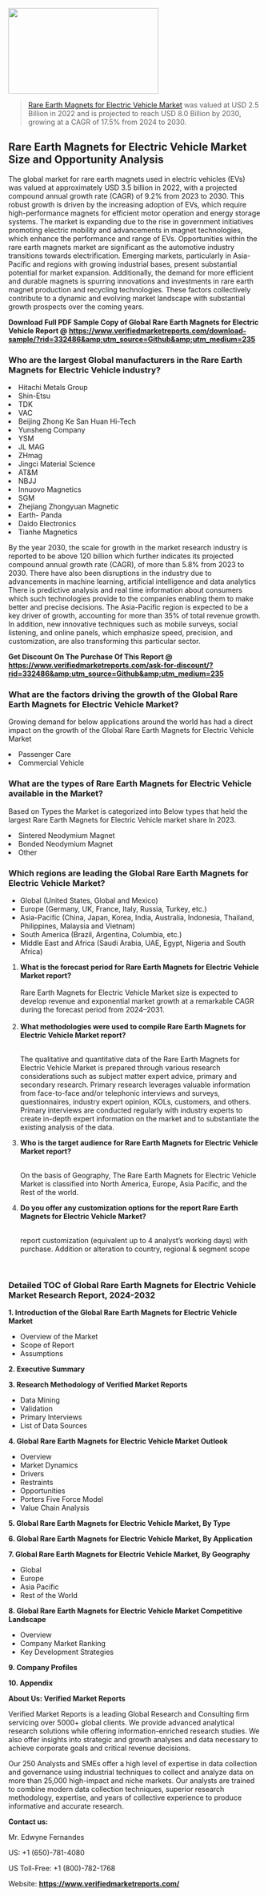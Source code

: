<img src="https://ffe5etoiles.com/wp-content/uploads/2024/12/MST1-300x171.png" alt="" width="300" height="171" class="alignnone size-medium wp-image-20088" /><blockquote><p><p><a href="https://www.verifiedmarketreports.com/download-sample/?rid=332486&utm_source=Github&utm_medium=235" target="_blank">Rare Earth Magnets for Electric Vehicle Market</a> was valued at USD 2.5 Billion in 2022 and is projected to reach USD 8.0 Billion by 2030, growing at a CAGR of 17.5% from 2024 to 2030.</p></blockquote><p><h2>Rare Earth Magnets for Electric Vehicle Market Size and Opportunity Analysis</h2> The global market for rare earth magnets used in electric vehicles (EVs) was valued at approximately USD 3.5 billion in 2022, with a projected compound annual growth rate (CAGR) of 9.2% from 2023 to 2030. This robust growth is driven by the increasing adoption of EVs, which require high-performance magnets for efficient motor operation and energy storage systems. The market is expanding due to the rise in government initiatives promoting electric mobility and advancements in magnet technologies, which enhance the performance and range of EVs. Opportunities within the rare earth magnets market are significant as the automotive industry transitions towards electrification. Emerging markets, particularly in Asia-Pacific and regions with growing industrial bases, present substantial potential for market expansion. Additionally, the demand for more efficient and durable magnets is spurring innovations and investments in rare earth magnet production and recycling technologies. These factors collectively contribute to a dynamic and evolving market landscape with substantial growth prospects over the coming years. </p><p class=""><strong>Download Full PDF Sample Copy of Global Rare Earth Magnets for Electric Vehicle Report @ <a href="https://www.verifiedmarketreports.com/download-sample/?rid=332486&amp;utm_source=Github&amp;utm_medium=235" target="_blank">https://www.verifiedmarketreports.com/download-sample/?rid=332486&amp;utm_source=Github&amp;utm_medium=235</a></strong></p><h3 id="" class="">Who are the largest Global manufacturers in the Rare Earth Magnets for Electric Vehicle industry?</h3><p><li>Hitachi Metals Group</li><li> Shin-Etsu</li><li> TDK</li><li> VAC</li><li> Beijing Zhong Ke San Huan Hi-Tech</li><li> Yunsheng Company</li><li> YSM</li><li> JL MAG</li><li> ZHmag</li><li> Jingci Material Science</li><li> AT&M</li><li> NBJJ</li><li> Innuovo Magnetics</li><li> SGM</li><li> Zhejiang Zhongyuan Magnetic</li><li> Earth- Panda</li><li> Daido Electronics</li><li> Tianhe Magnetics</li></p><div class=""><div class="" dir="" data-message-author-role="" data-message-id="" data-message-model-slug=""><div class=""><div class=""><div class=""><div class="" dir="" data-message-author-role="" data-message-id="" data-message-model-slug=""><div class=""><div class=""><p>By the year 2030, the scale for growth in the market research industry is reported to be above 120 billion which further indicates its projected compound annual growth rate (CAGR), of more than 5.8% from 2023 to 2030. There have also been disruptions in the industry due to advancements in machine learning, artificial intelligence and data analytics There is predictive analysis and real time information about consumers which such technologies provide to the companies enabling them to make better and precise decisions. The Asia-Pacific region is expected to be a key driver of growth, accounting for more than 35% of total revenue growth. In addition, new innovative techniques such as mobile surveys, social listening, and online panels, which emphasize speed, precision, and customization, are also transforming this particular sector.</p><p><strong>Get Discount On The Purchase Of This Report @&nbsp; <a href="https://www.verifiedmarketreports.com/ask-for-discount/?rid=332486&amp;utm_source=Github&amp;utm_medium=235" target="_blank">https://www.verifiedmarketreports.com/ask-for-discount/?rid=332486&amp;utm_source=Github&amp;utm_medium=235</a></strong></p></div></div></div></div></div></div></div></div><h3 id="" class="">What are the factors driving the growth of the Global Rare Earth Magnets for Electric Vehicle Market?</h3><p id="" class="">Growing demand for below applications around the world has had a direct impact on the growth of the Global Rare Earth Magnets for Electric Vehicle Market</p><p id="" class=""><li>Passenger Care</li><li> Commercial Vehicle</li></p><h3 id="" class="">What are the types of Rare Earth Magnets for Electric Vehicle available in the Market?</h3><p id="" class="">Based on Types the Market is categorized into Below types that held the largest Rare Earth Magnets for Electric Vehicle market share In 2023.</p><p id="" class=""><li>Sintered Neodymium Magnet</li><li> Bonded Neodymium Magnet</li><li> Other</li></p><h3 id="" class="">Which regions are leading the Global Rare Earth Magnets for Electric Vehicle Market?</h3><ul><li>Global (United States, Global and Mexico)</li><li>Europe (Germany, UK, France, Italy, Russia, Turkey, etc.)</li><li>Asia-Pacific (China, Japan, Korea, India, Australia, Indonesia, Thailand, Philippines, Malaysia and Vietnam)</li><li>South America (Brazil, Argentina, Columbia, etc.)</li><li>Middle East and Africa (Saudi Arabia, UAE, Egypt, Nigeria and South Africa)</li></ul><p><ol><li><strong>What is the forecast period for Rare Earth Magnets for Electric Vehicle Market report?<br /></strong><br /><span data-sheets-root="1" data-sheets-value="{&quot;1&quot;:2,&quot;2&quot;:&quot;XXXX size is expected to develop revenue and exponential market growth at a remarkable CAGR during the forecast period from 2024&ndash;2030.&quot;}" data-sheets-userformat="{&quot;2&quot;:12674,&quot;4&quot;:{&quot;1&quot;:2,&quot;2&quot;:16776960},&quot;10&quot;:2,&quot;11&quot;:0,&quot;15&quot;:&quot;Arial&quot;,&quot;16&quot;:12}">Rare Earth Magnets for Electric Vehicle Market size is expected to develop revenue and exponential market growth at a remarkable CAGR during the forecast period from 2024&ndash;2031.</span><br /><br /></li><li><strong>What methodologies were used to compile Rare Earth Magnets for Electric Vehicle Market report?<br /><br /></strong><p>The qualitative and quantitative data of the&nbsp;Rare Earth Magnets for Electric Vehicle Market is prepared through various research considerations such as subject matter expert advice, primary and secondary research. Primary research leverages valuable information from face-to-face and/or telephonic interviews and surveys, questionnaires, industry expert opinion, KOLs, customers, and others. Primary interviews are conducted regularly with industry experts to create in-depth expert information on the market and to substantiate the existing analysis of the data.&nbsp;</p></li><li><strong>Who is the target audience for Rare Earth Magnets for Electric Vehicle Market report?<br /><br /></strong><p>On the basis of Geography, The&nbsp;Rare Earth Magnets for Electric Vehicle Market is classified into North America, Europe, Asia Pacific, and the Rest of the world.</p></li><li><strong>Do you offer any customization options for the report Rare Earth Magnets for Electric Vehicle Market?<br /><br /></strong><p>report customization (equivalent up to 4 analyst&rsquo;s working days) with purchase. Addition or alteration to country, regional &amp; segment scope</p><p>&nbsp;</p></li></ol></p><h3 id="" class="">Detailed TOC of Global Rare Earth Magnets for Electric Vehicle Market Research Report, 2024-2032</h3><p id="" class=""><strong>1. Introduction of the Global Rare Earth Magnets for Electric Vehicle Market</strong></p><ul><li>Overview of the Market</li><li>Scope of Report</li><li>Assumptions</li></ul><p id="" class=""><strong>2. Executive Summary</strong></p><p id="" class=""><strong>3. Research Methodology of&nbsp;Verified Market Reports</strong></p><ul><li>Data Mining</li><li>Validation</li><li>Primary Interviews</li><li>List of Data Sources</li></ul><p id="" class=""><strong>4. Global Rare Earth Magnets for Electric Vehicle Market Outlook</strong></p><ul><li>Overview</li><li>Market Dynamics</li><li>Drivers</li><li>Restraints</li><li>Opportunities</li><li>Porters Five Force Model</li><li>Value Chain Analysis</li></ul><p id="" class=""><strong>5. Global Rare Earth Magnets for Electric Vehicle Market, By&nbsp;Type</strong></p><p id="" class=""><strong>6. Global Rare Earth Magnets for Electric Vehicle Market, By Application</strong></p><p id="" class=""><strong>7. Global Rare Earth Magnets for Electric Vehicle Market, By Geography</strong></p><ul><li>Global</li><li>Europe</li><li>Asia Pacific</li><li>Rest of the World</li></ul><p id="" class=""><strong>8. Global Rare Earth Magnets for Electric Vehicle Market Competitive Landscape</strong></p><ul><li>Overview</li><li>Company Market Ranking</li><li>Key Development Strategies</li></ul><p id="" class=""><strong>9. Company Profiles</strong></p><p id="" class=""><strong>10. Appendix</strong></p><p id="" class=""><strong>About Us: Verified Market Reports</strong></p><p id="" class="">Verified Market Reports is a leading Global Research and Consulting firm servicing over 5000+ global clients. We provide advanced analytical research solutions while offering information-enriched research studies. We also offer insights into strategic and growth analyses and data necessary to achieve corporate goals and critical revenue decisions.</p><p id="" class="">Our 250 Analysts and SMEs offer a high level of expertise in data collection and governance using industrial techniques to collect and analyze data on more than 25,000 high-impact and niche markets. Our analysts are trained to combine modern data collection techniques, superior research methodology, expertise, and years of collective experience to produce informative and accurate research.</p><p id="" class=""><strong>Contact us:</strong></p><p id="" class="">Mr. Edwyne Fernandes</p><p id="" class="">US: +1 (650)-781-4080</p><p id="" class="">US Toll-Free: +1 (800)-782-1768</p><p id="" class="">Website: <a target="" data-test-app-aware-link=""><strong>https://www.verifiedmarketreports.com/</strong></a></p>
